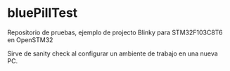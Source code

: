 # bluePillTest
Repositorio de pruebas, ejemplo de projecto Blinky para STM32F103C8T6 en OpenSTM32

Sirve de sanity check al configurar un ambiente de trabajo en una nueva PC.

